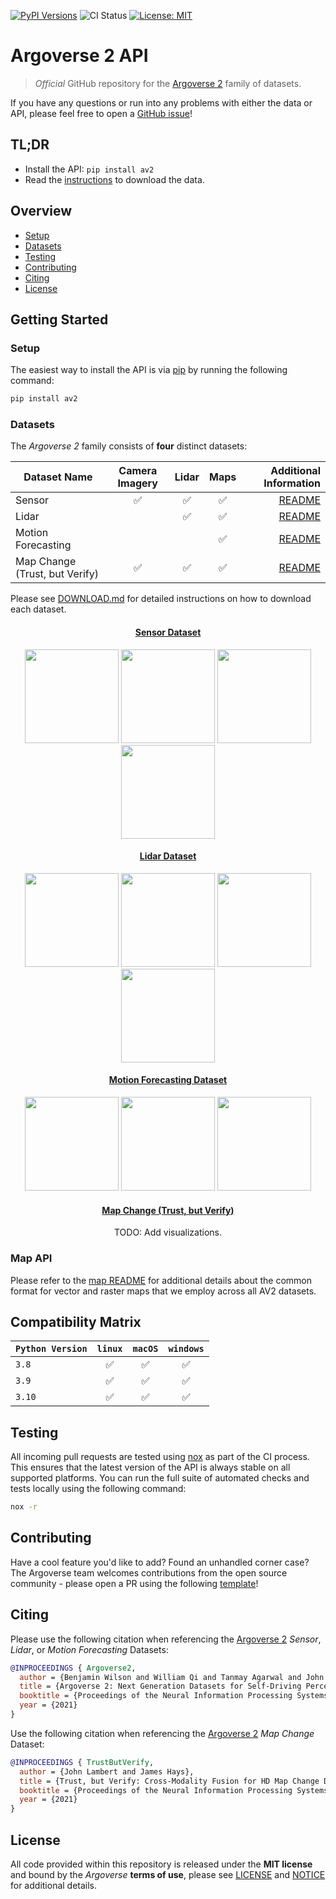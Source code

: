 [![PyPI Versions](https://img.shields.io/pypi/pyversions/av2)](https://pypi.org/project/av2/)
![CI Status](https://github.com/argoai/argoverse2-api/actions/workflows/ci.yml/badge.svg)
[![License: MIT](https://img.shields.io/badge/License-MIT-yellow.svg)](./LICENSE)

# Argoverse 2 API

> _Official_ GitHub repository for the [Argoverse 2](https://www.argoverse.org) family of datasets.

If you have any questions or run into any problems with either the data or API, please feel free to open a [GitHub issue](https://github.com/argoai/argoverse2-api/issues)!

## TL;DR

- Install the API: `pip install av2`
- Read the [instructions](DOWNLOAD.md) to download the data.

## Overview

- [Setup](#setup)
- [Datasets](#datasets)
- [Testing](#testing)
- [Contributing](#contributing)
- [Citing](#citing)
- [License](#license)

## Getting Started

### Setup

The easiest way to install the API is via [pip](https://pypi.org/project/av2/) by running the following command:

```bash
pip install av2
```

### Datasets

The _Argoverse 2_ family consists of **four** distinct datasets:

| Dataset Name   | Camera Imagery      |       Lidar      |      Maps     | Additional Information|
| -------------------------------------| :----------------: | :----------------: | :----------------: | --:|
| Sensor                               | :white_check_mark:  | :white_check_mark: | :white_check_mark: | [README](src/av2/datasets/sensor/README.md) |
| Lidar                                |                     | :white_check_mark: | :white_check_mark: | [README](src/av2/datasets/lidar/README.md) |
| Motion Forecasting                   ||                    | :white_check_mark: | [README](src/av2/datasets/motion_forecasting/README.md) |
| Map Change (Trust, but Verify) | :white_check_mark:  | :white_check_mark: | :white_check_mark: | [README](src/av2/datasets/tbv/README.md) |

Please see [DOWNLOAD.md](DOWNLOAD.md) for detailed instructions on how to download each dataset.

<div align="center">
  <h4> <a href="src/av2/datasets/sensor/README.md"> Sensor Dataset </a> </h4>
  <img src="https://user-images.githubusercontent.com/29715011/158742778-557f31a4-569d-44aa-a032-99836094dc97.gif" height="150">
  <img src="https://user-images.githubusercontent.com/29715011/158742776-069501c4-8dd4-4f9d-ac8c-f0421f855607.gif" height="150">
  <img src="https://user-images.githubusercontent.com/29715011/158739736-fe876299-23da-46ed-98ce-173f938d1702.gif" height="150">
  <img src="https://user-images.githubusercontent.com/29715011/158739767-886e1c2f-4613-495d-9204-a7b4813af16d.gif" height="150">
</div>

<div align="center">
  <h4> <a href="src/av2/datasets/lidar/README.md"> Lidar Dataset </a> </h4>
  <img src="https://user-images.githubusercontent.com/29715011/158715494-472339d1-a5d5-4d33-8fcf-3455c0d78d27.gif" height="150">
  <img src="https://user-images.githubusercontent.com/29715011/158715496-f439ccad-71af-4880-8b43-ade7b6c8f333.gif" height="150">
  <img src="https://user-images.githubusercontent.com/29715011/158715498-23d7a11f-12a1-4aeb-b9af-dbced217b340.gif" height="150">
  <img src="https://user-images.githubusercontent.com/29715011/158715497-d1603423-c32f-4cf0-ab1e-6bbc9c458535.gif" height="150">
</div>


<div align="center">
  <h4> <a href="src/av2/datasets/motion_forecasting/README.md"> Motion Forecasting Dataset </a> </h4>
  <img src="https://user-images.githubusercontent.com/29715011/158486284-1a0df794-ee0a-4ae6-a320-0dd0d1daad06.gif" height="150">
  <img src="https://user-images.githubusercontent.com/29715011/158486286-e734e654-b879-4994-a129-9957cc591af4.gif" height="150">
  <img src="https://user-images.githubusercontent.com/29715011/158486288-5e7c0971-de0c-4ff5-bea7-76f7922dd1e0.gif" height="150">
</div>

<div align="center">
  <h4> <a href="src/av2/datasets/tbv/README.md"> Map Change (Trust, but Verify) </a> </h4>
  
  TODO: Add visualizations.
</div>

### Map API

Please refer to the [map README](src/av2/map/README.md) for additional details about the common format for vector and
raster maps that we employ across all AV2 datasets.

## Compatibility Matrix

| `Python Version` |       `linux`      |       `macOS`      |      `windows`     |
| -------------    | :----------------: | :----------------: | :----------------: |
| `3.8`            | :white_check_mark: | :white_check_mark: | :white_check_mark: |
| `3.9`            | :white_check_mark: | :white_check_mark: | :white_check_mark: |
| `3.10`           | :white_check_mark: | :white_check_mark: | :white_check_mark: |

## Testing

All incoming pull requests are tested using [nox](https://nox.thea.codes/en/stable/) as
part of the CI process. This ensures that the latest version of the API is always stable on all supported platforms. You
can run the full suite of automated checks and tests locally using the following command:

```bash
nox -r
```

## Contributing

Have a cool feature you'd like to add? Found an unhandled corner case? The Argoverse team welcomes contributions from
the open source community - please open a PR using the following [template](.github/pull_request_template.md)!

## Citing

Please use the following citation when referencing the [Argoverse 2](https://datasets-benchmarks-proceedings.neurips.cc/paper/2021/file/4734ba6f3de83d861c3176a6273cac6d-Paper-round2.pdf) _Sensor_, _Lidar_, or _Motion Forecasting_ Datasets:

```BibTeX
@INPROCEEDINGS { Argoverse2,
  author = {Benjamin Wilson and William Qi and Tanmay Agarwal and John Lambert and Jagjeet Singh and Siddhesh Khandelwal and Bowen Pan and Ratnesh Kumar and Andrew Hartnett and Jhony Kaesemodel Pontes and Deva Ramanan and Peter Carr and James Hays},
  title = {Argoverse 2: Next Generation Datasets for Self-Driving Perception and Forecasting},
  booktitle = {Proceedings of the Neural Information Processing Systems Track on Datasets and Benchmarks (NeurIPS Datasets and Benchmarks 2021)},
  year = {2021}
}
```

Use the following citation when referencing the [Argoverse 2](https://datasets-benchmarks-proceedings.neurips.cc/paper/2021/file/6f4922f45568161a8cdf4ad2299f6d23-Paper-round2.pdf) _Map Change_ Dataset:
```BibTeX
@INPROCEEDINGS { TrustButVerify,
  author = {John Lambert and James Hays},
  title = {Trust, but Verify: Cross-Modality Fusion for HD Map Change Detection},
  booktitle = {Proceedings of the Neural Information Processing Systems Track on Datasets and Benchmarks (NeurIPS Datasets and Benchmarks 2021)},
  year = {2021}
}
```

## License

All code provided within this repository is released under the **MIT license** and bound by the _Argoverse_ **terms of use**,
please see [LICENSE](LICENSE) and [NOTICE](NOTICE) for additional details.
